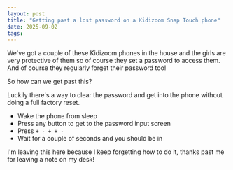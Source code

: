 ```yaml
---
layout: post
title: "Getting past a lost password on a Kidizoom Snap Touch phone"
date: 2025-09-02
tags: 
---
```

We've got a couple of these Kidizoom phones in the house and the girls are very protective of them so of course they set a password to access them.
And of course they regularly forget their password too!

So how can we get past this?

Luckily there's a way to clear the password and get into the phone without doing a full factory reset.

- Wake the phone from sleep
- Press any button to get to the password input screen
- Press `+ - + + -`
- Wait for a couple of seconds and you should be in

I'm leaving this here because I keep forgetting how to do it, thanks past me for leaving a note on my desk!
